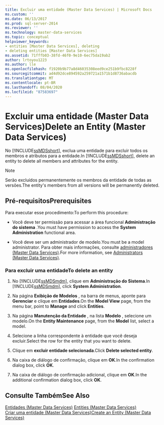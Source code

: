 ```yaml
---
title: Excluir uma entidade (Master Data Services) | Microsoft Docs
ms.custom: ''
ms.date: 06/13/2017
ms.prod: sql-server-2014
ms.reviewer: ''
ms.technology: master-data-services
ms.topic: conceptual
helpviewer_keywords:
- entities [Master Data Services], deleting
- deleting entities [Master Data Services]
ms.assetid: 71fffb03-38fd-46f0-9e10-6ec75da19ab2
author: lrtoyou1223
ms.author: lle
ms.openlocfilehash: f1920b9b77a8d46035308eed9ce251b9fbc8228f
ms.sourcegitcommit: ad4d92dce894592a259721a1571b1d8736abacdb
ms.translationtype: MT
ms.contentlocale: pt-BR
ms.lasthandoff: 08/04/2020
ms.locfileid: "87583697"
---
```

# <a name="delete-an-entity-master-data-services"></a><span data-ttu-id="9673c-102">Excluir uma entidade (Master Data Services)</span><span class="sxs-lookup"><span data-stu-id="9673c-102">Delete an Entity (Master Data Services)</span></span>
  <span data-ttu-id="9673c-103">No [!INCLUDE[ssMDSshort](../includes/ssmdsshort-md.md)], exclua uma entidade para excluir todos os membros e atributos para a entidade.</span><span class="sxs-lookup"><span data-stu-id="9673c-103">In [!INCLUDE[ssMDSshort](../includes/ssmdsshort-md.md)], delete an entity to delete all members and attributes for the entity.</span></span>  
  
> [!NOTE]  
>  <span data-ttu-id="9673c-104">Serão excluídos permanentemente os membros da entidade de todas as versões.</span><span class="sxs-lookup"><span data-stu-id="9673c-104">The entity's members from all versions will be permanently deleted.</span></span>  
  
## <a name="prerequisites"></a><span data-ttu-id="9673c-105">Pré-requisitos</span><span class="sxs-lookup"><span data-stu-id="9673c-105">Prerequisites</span></span>  
 <span data-ttu-id="9673c-106">Para executar esse procedimento:</span><span class="sxs-lookup"><span data-stu-id="9673c-106">To perform this procedure:</span></span>  
  
-   <span data-ttu-id="9673c-107">Você deve ter permissão para acessar a área funcional **Administração do sistema** .</span><span class="sxs-lookup"><span data-stu-id="9673c-107">You must have permission to access the **System Administration** functional area.</span></span>  
  
-   <span data-ttu-id="9673c-108">Você deve ser um administrador de modelo.</span><span class="sxs-lookup"><span data-stu-id="9673c-108">You must be a model administrator.</span></span> <span data-ttu-id="9673c-109">Para obter mais informações, consulte [administradores &#40;Master Data Services&#41;](administrators-master-data-services.md).</span><span class="sxs-lookup"><span data-stu-id="9673c-109">For more information, see [Administrators &#40;Master Data Services&#41;](administrators-master-data-services.md).</span></span>  
  
### <a name="to-delete-an-entity"></a><span data-ttu-id="9673c-110">Para excluir uma entidade</span><span class="sxs-lookup"><span data-stu-id="9673c-110">To delete an entity</span></span>  
  
1.  <span data-ttu-id="9673c-111">No [!INCLUDE[ssMDSmdm](../includes/ssmdsmdm-md.md)], clique em **Administração do Sistema**.</span><span class="sxs-lookup"><span data-stu-id="9673c-111">In [!INCLUDE[ssMDSmdm](../includes/ssmdsmdm-md.md)], click **System Administration**.</span></span>  
  
2.  <span data-ttu-id="9673c-112">Na página **Exibição de Modelos** , na barra de menus, aponte para **Gerenciar** e clique em **Entidades**.</span><span class="sxs-lookup"><span data-stu-id="9673c-112">On the **Model View** page, from the menu bar, point to **Manage** and click **Entities**.</span></span>  
  
3.  <span data-ttu-id="9673c-113">Na página **Manutenção da Entidade** , na lista **Modelo** , selecione um modelo.</span><span class="sxs-lookup"><span data-stu-id="9673c-113">On the **Entity Maintenance** page, from the **Model** list, select a model.</span></span>  
  
4.  <span data-ttu-id="9673c-114">Selecione a linha correspondente à entidade que você deseja excluir.</span><span class="sxs-lookup"><span data-stu-id="9673c-114">Select the row for the entity that you want to delete.</span></span>  
  
5.  <span data-ttu-id="9673c-115">Clique em **excluir entidade selecionada**.</span><span class="sxs-lookup"><span data-stu-id="9673c-115">Click **Delete selected entity**.</span></span>  
  
6.  <span data-ttu-id="9673c-116">Na caixa de diálogo de confirmação, clique em **OK**.</span><span class="sxs-lookup"><span data-stu-id="9673c-116">In the confirmation dialog box, click **OK**.</span></span>  
  
7.  <span data-ttu-id="9673c-117">Na caixa de diálogo de confirmação adicional, clique em **OK**.</span><span class="sxs-lookup"><span data-stu-id="9673c-117">In the additional confirmation dialog box, click **OK**.</span></span>  
  
## <a name="see-also"></a><span data-ttu-id="9673c-118">Consulte Também</span><span class="sxs-lookup"><span data-stu-id="9673c-118">See Also</span></span>  
 <span data-ttu-id="9673c-119">[Entidades &#40;Master Data Services&#41;](../../2014/master-data-services/entities-master-data-services.md) </span><span class="sxs-lookup"><span data-stu-id="9673c-119">[Entities &#40;Master Data Services&#41;](../../2014/master-data-services/entities-master-data-services.md) </span></span>  
 [<span data-ttu-id="9673c-120">Criar uma entidade &#40;Master Data Services&#41;</span><span class="sxs-lookup"><span data-stu-id="9673c-120">Create an Entity &#40;Master Data Services&#41;</span></span>](../../2014/master-data-services/create-an-entity-master-data-services.md)  
  
  
